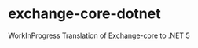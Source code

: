 # exchange-core-dotnet

WorkInProgress
Translation of [Exchange-core](https://github.com/mzheravin/exchange-core) to .NET 5
